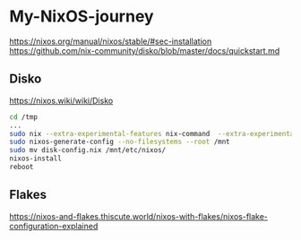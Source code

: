# My-NixOS-journey

https://nixos.org/manual/nixos/stable/#sec-installation
https://github.com/nix-community/disko/blob/master/docs/quickstart.md

## Disko
https://nixos.wiki/wiki/Disko

``` bash
cd /tmp
...
sudo nix --extra-experimental-features nix-command  --extra-experimental-features flakes run github:nix-community/disko -- --mode zap_create_mount ./disk-config.nix
sudo nixos-generate-config --no-filesystems --root /mnt
sudo mv disk-config.nix /mnt/etc/nixos/
nixos-install
reboot
```

## Flakes
https://nixos-and-flakes.thiscute.world/nixos-with-flakes/nixos-flake-configuration-explained